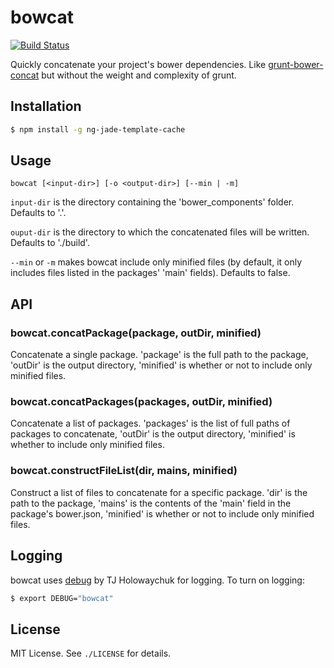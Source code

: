 
# bowcat
[![Build Status](https://travis-ci.org/AjayMT/bowcat.svg)](https://travis-ci.org/AjayMT/bowcat)

Quickly concatenate your project's bower dependencies. Like [grunt-bower-concat](http://npmjs.org/grunt-bower-concat) but without the weight and complexity of grunt.

## Installation
```sh
$ npm install -g ng-jade-template-cache
```

## Usage
```
bowcat [<input-dir>] [-o <output-dir>] [--min | -m]
```

`input-dir` is the directory containing the 'bower_components' folder. Defaults to '.'.

`ouput-dir` is the directory to which the concatenated files will be written. Defaults to './build'.

`--min` or `-m` makes bowcat include only minified files (by default, it only includes files listed in the packages' 'main' fields). Defaults to false.

## API
### bowcat.concatPackage(package, outDir, minified)
Concatenate a single package. 'package' is the full path to the package, 'outDir' is the output directory, 'minified' is whether or not to include only minified files.

### bowcat.concatPackages(packages, outDir, minified)
Concatenate a list of packages. 'packages' is the list of full paths of packages to concatenate, 'outDir' is the output directory, 'minified' is whether to include only minified files.

### bowcat.constructFileList(dir, mains, minified)
Construct a list of files to concatenate for a specific package. 'dir' is the path to the package, 'mains' is the contents of the 'main' field in the package's bower.json, 'minified' is whether or not to include only minified files.

## Logging
bowcat uses [debug](http://npmjs.org/debug) by TJ Holowaychuk for logging. To turn on logging:

```sh
$ export DEBUG="bowcat"
```

## License
MIT License. See `./LICENSE` for details.
